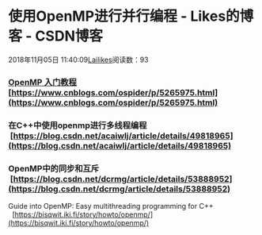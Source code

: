 # 使用OpenMP进行并行编程 - Likes的博客 - CSDN博客
2018年11月05日 11:40:09[Lailikes](https://me.csdn.net/songchuwang1868)阅读数：93
### [OpenMP 入门教程](https://www.cnblogs.com/ospider/p/5265975.html)[https://www.cnblogs.com/ospider/p/5265975.html](https://www.cnblogs.com/ospider/p/5265975.html)
### 在C++中使用openmp进行多线程编程   [https://blog.csdn.net/acaiwlj/article/details/49818965](https://blog.csdn.net/acaiwlj/article/details/49818965)
### OpenMP中的同步和互斥   [https://blog.csdn.net/dcrmg/article/details/53888952](https://blog.csdn.net/dcrmg/article/details/53888952)
Guide into OpenMP: Easy multithreading programming for C++    [https://bisqwit.iki.fi/story/howto/openmp/](https://bisqwit.iki.fi/story/howto/openmp/)
